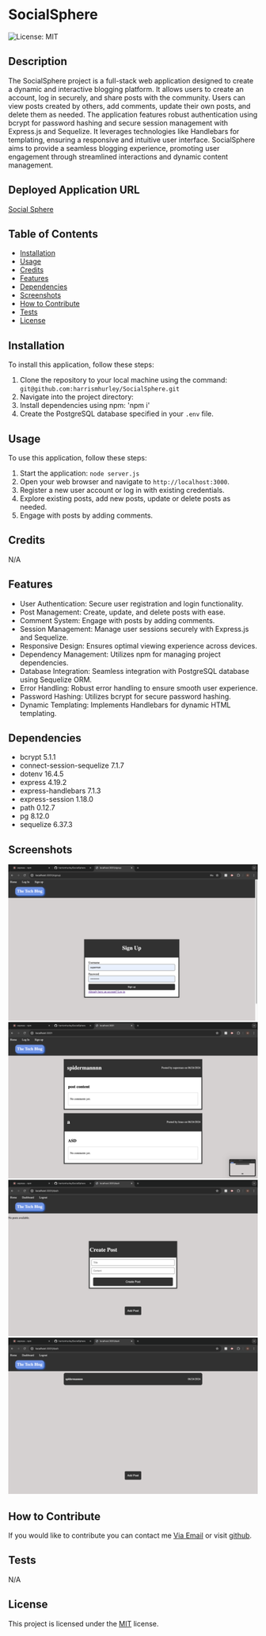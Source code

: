 # SocialSphere

    
![License: MIT](https://img.shields.io/badge/License-MIT-yellow.svg)
## Description

The SocialSphere project is a full-stack web application designed to create a dynamic and interactive blogging platform. It allows users to create an account, log in securely, and share posts with the community. Users can view posts created by others, add comments, update their own posts, and delete them as needed. The application features robust authentication using bcrypt for password hashing and secure session management with Express.js and Sequelize. It leverages technologies like Handlebars for templating, ensuring a responsive and intuitive user interface. SocialSphere aims to provide a seamless blogging experience, promoting user engagement through streamlined interactions and dynamic content management.

## Deployed Application URL

[Social Sphere](https://socialsphere-8syw.onrender.com)

## Table of Contents
* [Installation](#installation)
* [Usage](#usage)
* [Credits](#credits)
* [Features](#features)
* [Dependencies](#dependencies)
* [Screenshots](#screenshots)
* [How to Contribute](#how-to-contribute)
* [Tests](#tests)
* [License](#license)

## Installation
To install this application, follow these steps:


1. Clone the repository to your local machine using the command: `git@github.com:harrismhurley/SocialSphere.git`
2. Navigate into the project directory:
3. Install dependencies using npm: 'npm i'
4. Create the PostgreSQL database specified in your `.env` file.

## Usage
To use this application, follow these steps:

1. Start the application: `node server.js`
2. Open your web browser and navigate to `http://localhost:3000`.
3. Register a new user account or log in with existing credentials.
4. Explore existing posts, add new posts, update or delete posts as needed.
5. Engage with posts by adding comments.

## Credits

N/A

## Features

- User Authentication: Secure user registration and login functionality.
- Post Management: Create, update, and delete posts with ease.
- Comment System: Engage with posts by adding comments.
- Session Management: Manage user sessions securely with Express.js and Sequelize.
- Responsive Design: Ensures optimal viewing experience across devices.
- Dependency Management: Utilizes npm for managing project dependencies.
- Database Integration: Seamless integration with PostgreSQL database using Sequelize ORM.
- Error Handling: Robust error handling to ensure smooth user experience.
- Password Hashing: Utilizes bcrypt for secure password hashing.
- Dynamic Templating: Implements Handlebars for dynamic HTML templating.

## Dependencies

- bcrypt 5.1.1
- connect-session-sequelize 7.1.7
- dotenv 16.4.5
- express 4.19.2
- express-handlebars 7.1.3
- express-session 1.18.0
- path 0.12.7
- pg 8.12.0
- sequelize 6.37.3

## Screenshots

![signup](./public/readMeImages/signup.png)
![homepage](./public/readMeImages/home.png)
![add post form](./public/readMeImages/postForm.png)
![user dashboard](./public/readMeImages/dash.png)

## How to Contribute
If you would like to contribute you can contact me [Via Email](mailto:harrismhurley@icloud.com?subject=[GitHub]%20Dev%20Connect) or visit [github](https://github.com/harrismhurley).

## Tests

N/A

## License 
This project is licensed under the [MIT](https://opensource.org/licenses/MIT) license.